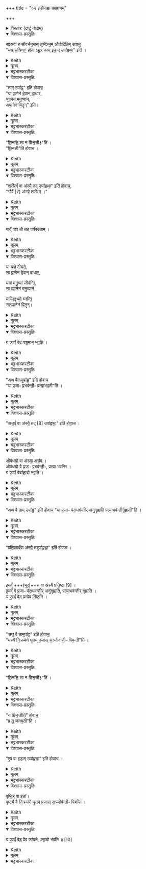 +++
title = "०२ इडोपाह्वानब्राह्मणम्"

+++
<details><summary>विस्तारः (द्रष्टुं नोद्यम्)</summary>

(इडोपाह्वानब्राह्मणम् ) सꣵश्रव-स्तुमिञ्जयोः प्रश्नोत्तराभ्याम् इडाप्रशंसा  

प्रजापतिर्ऋषिः
</details>

<details open><summary>विश्वास-प्रस्तुतिः</summary>

सꣵश्र॑वा ह सौवर्चन॒सस् तुमि॑ञ्ज॒म् औपो॑दितिम् उवाच॒  
"यथ् स॒त्रिणा॒ꣳ॒ होता ऽभू॒ᳵ काम् इडा॒म् उपा᳚ह्वथा॒" इति॑ ।
</details>

<details><summary>Keith</summary>

Samśravas Sauvarcanasa said to Tumiñja Aupoditi:  
'When thou hast been a Hotr of Sattrins, what Ida hast thou invoked?'
</details>


<details><summary>मूलम्</summary>

सꣵश्र॑वा ह सौवर्चन॒सस्तुमि॑ञ्ज॒मौपो॑दितिमुवाच॒ यथ्स॒त्रिणा॒ꣳ॒ होताऽभू॒ᳵ कामिडा॒मुपा᳚ह्वथा॒ इति॑ ।
</details>

<details><summary>भट्टभास्करटीका</summary>

1संश्रवा इत्यादि प्रासङ्गिकं हौत्रम् । सुवर्चनसोपत्यं संश्रवा नाम उपोदितस्यापत्यं तुमिञ्जन्नामोवाच ।  


यदित्यादि । यत् यदा । उपाह्वथाः - 'निसमुपविभ्यो ह्वः' इत्यात्मनेपदम्, 'लिपि सिचि ह्वश्च' इत्यङ् ।  
</details>

<details open><summary>विश्वास-प्रस्तुतिः</summary>

"ताम् उपा᳚ह्व॒" इति॑ होवाच॒  
"या प्रा॒णेन॑ दे॒वान् दा॒धार॑,  
व्या॒नेन॑ मनु॒ष्या॑न्,  
अपा॒नेन॑ पि॒तॄन्" इति॑।  
</details>

<details><summary>Keith</summary>

'Her I have invoked', he said, 'who supports the gods by her expiration, men by her cross-breathing, and the Pitrs by her inspiration.' 
</details>


<details><summary>मूलम्</summary>

तामुपा᳚ह्व॒ इति॑ होवाच॒ या प्रा॒णेन॑ दे॒वान्दा॒धार॑ व्या॒नेन॑ मनु॒ष्या॑नपा॒नेन॑ पि॒तॄनिति॑। 
</details>

<details><summary>भट्टभास्करटीका</summary>

एवं संश्रवसा पृष्टे तामित्युत्तरमुवाच तुमिञ्जः । येत्यादि ।या प्राणेन उत्तमवृत्त्या दक्षिणात्वेन देवान्धारयति, व्यानेन मध्यमवृत्त्या मनुष्योपजीव्यत्वेन मनुष्यान् धारयति, अपानेनाधमवृत्त्या मरणेन पितॄन्धारयति, तादृशीमहमुपाह्वे, सन्ध्या [सेयं] अन्या वास्त्विति ॥
</details>

<details open><summary>विश्वास-प्रस्तुतिः</summary>

"छि॒नत्ति॒ सा न छि॑न॒त्ती३"ति॑ ।   
"छि॒नत्ती"ति॑ होवाच ।  
</details>

<details><summary>Keith</summary>

'Does she divide, or does she not divide' (he asked). 'She divides', he replied.
</details>


<details><summary>मूलम्</summary>

छि॒नत्ति॒ सा न छि॑न॒त्ती३ति॑ ।   
"छि॒नत्ती"ति॑ होवाच ।
</details>

<details><summary>भट्टभास्करटीका</summary>

2अथ संश्रवाः - छिनत्तीत्यादिकम् । प्रतिग्रहादिषु प्रजा अनर्थेन योजयति उत नेति । प्रश्नान्ते प्लुतः । छान्दसं तिङ उदात्तत्वम्, विश्वजनादित्वात्तुगभावः ।  

अथ छिनत्तीत्युवाच तुमिञ्जः । समानवाक्ये पदात्परत्वाभावान्न निहन्यते ।सर्वस्य श्रुतस्य पाक्षिकत्वादाख्यातलक्षणप्लुताभावः ॥
</details>

<details open><summary>विश्वास-प्रस्तुतिः</summary>

"शरी॑र॒व्ँ वा अ॑स्यै॒ तद् उपा᳚ह्वथा॒" इति॑ होवाच॒,  
"गौर्वै [7] अ॑स्यै॒ शरी॑रम् ।"  
</details>

<details><summary>Keith</summary>

'Her body then hast thou invoked', he said. Her body is the cow [1]; 
</details>


<details><summary>मूलम्</summary>

"शरी॑र॒व्ँ वा अ॑स्यै॒ तद् उपा᳚ह्वथा॒" इति॑ होवाच॒,  
"गौर्वै [7] अ॑स्यै॒ शरी॑रम् ।"
</details>

<details><summary>भट्टभास्करटीका</summary>

3संश्रवा उवाच - शरीरमित्यादि ॥ किं पुनस्तच्छरीरमित्याकाङ्क्षायां गौर्वा इत्यादि वेदात्मा वदति गोरूपा इडा भवतीति ।  
</details>

<details open><summary>विश्वास-प्रस्तुतिः</summary>

गाव्ँ वाव तौ तत् पर्य॑वदताम् ।  
</details>

<details><summary>Keith</summary>

of the cow were they two talking. 
</details>


<details><summary>मूलम्</summary>

गाव्ँवाव तौ तत्पर्य॑वदताम् ।  
</details>

<details><summary>भट्टभास्करटीका</summary>

अथ सः असहमान इवाह - गामित्यादि । तत् तदानीं तौ संश्रवस्तुमिञ्जौ एवं गां पर्यवदताम्, अन्यप्रारब्धमन्यत्फलितमिच्छति वेतृ [त्फलितमित्यतिवक्तृ] त्वाभ्युपगमां निन्दा ॥
</details>

<details open><summary>विश्वास-प्रस्तुतिः</summary>

या य॒ज्ञे दी॒यते॒,  
सा प्रा॒णेन॑ दे॒वान् दा॑धार॒,  

यया॑ मनु॒ष्या॑ जीव॑न्ति॒,  
सा व्या॒नेन॑ मनु॒ष्यान्॑  

याम्पि॒तृभ्यो॒ घ्नन्ति॒  
साऽपा॒नेन॑ पि॒तॄन्। 
</details>

<details><summary>Keith</summary>

She who is given in the sacrifice supports the gods with her expiration;  
she by whom men live (supports) men by her cross-breathing;  
she whom they slay for the Fathers (supports) the Fathers by her inspiration;
</details>


<details><summary>मूलम्</summary>

या य॒ज्ञे दी॒यते॒ सा प्रा॒णेन॑ दे॒वान्दा॑धार॒ यया॑ मनु॒ष्या॑ जीव॑न्ति॒ सा व्या॒नेन॑ मनु॒ष्यान्॑याम्पि॒तृभ्यो॒ घ्नन्ति॒ साऽपा॒नेन॑ पि॒तॄन्
</details>

<details><summary>भट्टभास्करटीका</summary>

4अथ यदुक्तं संश्रवसा अस्याश्शरीरं त्वमुपाह्वथा इति तत्समर्थनार्थं प्राणादिवृत्तिभिर्देवादीनां धारकत्वं वेदात्मैव गौराह – या यज्ञ इत्यादि ॥ तस्मात्सम्यगभिहितं संश्रवसेति ।  
</details>

<details open><summary>विश्वास-प्रस्तुतिः</summary>

य ए॒वव्ँ वेद॑ पशु॒मान् भ॑व॒ति ।  
</details>

<details><summary>Keith</summary>

 he who knows thus becomes rich in cattle. 
</details>


<details><summary>मूलम्</summary>

य ए॒वव्ँवेद॑ पशु॒मान्भ॑व॒ति ।  
</details>

<details><summary>भट्टभास्करटीका</summary>

य एवमित्यादि । गतम् ॥
</details>


<details open><summary>विश्वास-प्रस्तुतिः</summary>

"अथ॒ वैतामुपा᳚ह्व॒" इति॑ होवाच॒  
"या प्र॒जाᳶ प्र॒भव॑न्ती॒ᳶ प्रत्या॒भव॒ती"ति॑ ।
</details>

<details><summary>Keith</summary>

'Her too I have invoked', he said, 'who is available to people as they increase.' 
</details>


<details><summary>मूलम्</summary>

अथ॒ वैतामुपा᳚ह्व॒ इति॑ होवाच॒  
या प्र॒जाᳶ प्र॒भव॑न्ती॒ᳶ प्रत्या॒भव॒तीति॑ । 
</details>

<details><summary>भट्टभास्करटीका</summary>

5अथ तुमिञ्ज उवाच - अथ वैतामित्यादि ॥

लक्षणं चाचष्टे - येत्यादि । या प्रभवन्तीः प्रभुत्ववतीः प्रजाः प्रत्याभवति प्रत्यक्षाभिमुख्येन भजति ॥
</details>

<details open><summary>विश्वास-प्रस्तुतिः</summary>

"अन्न॒व्ँ वा अ॑स्यै॒ तद् [8] उपा᳚ह्वथा॒" इति॑ होवा॒च ।  
</details>

<details><summary>Keith</summary>

'Her food then [2] hast thou invoked', he replied. 
</details>


<details><summary>मूलम्</summary>

अन्न॒व्ँवा अ॑स्यै॒ तद् [8] उपा᳚ह्वथा॒ इति॑ होवा॒च ।  
</details>

<details><summary>भट्टभास्करटीका</summary>

6अथ संश्रवा उवाच - अन्नमित्यादि ॥
</details>

<details open><summary>विश्वास-प्रस्तुतिः</summary>

ओष॑धयो॒ वा अ॑स्या॒ अन्न॑म् ।   
ओष॑धयो॒ वै प्र॒जाᳶ प्र॒भव॑न्ती॒ᳶ, प्रत्या भ॑वन्ति ।   
य ए॒वव्ँ वेदा᳚न्ना॒दो भ॑व॒ति ।   
</details>

<details><summary>Keith</summary>

This food is plants, plants are available to people as they increase;  
he who knows thus becomes an eater of food.
</details>

<details><summary>मूलम्</summary>

ओष॑धयो॒ वा अ॑स्या॒ अन्न॑म् ।   
ओष॑धयो॒ वै प्र॒जाᳶ प्र॒भव॑न्ती॒ᳶ प्रत्या भ॑वन्ति ।   
य ए॒वव्ँवेदा᳚न्ना॒दो भ॑व॒ति ।   
</details>

<details><summary>भट्टभास्करटीका</summary>

तत्समर्थयते वेदात्मा पुरुषः - ओषधय इत्यादि । अस्या 'गोरन्नमोषधयः, ताभिः प्रजाः प्रभवन्त्यो भवन्तीति ॥
</details>

<details open><summary>विश्वास-प्रस्तुतिः</summary>

"अथ॒ वै ताम् उपा᳚ह्व॒" इति॑ होवाच॒
"या प्र॒जाᳶ प॑रा॒भव॑न्तीर् अनुगृ॒ह्णाति॒ प्रत्या॒भव॑न्तीर्गृ॒ह्णाती"ति॑ ।
</details>

<details><summary>Keith</summary>

'Her too I have invoked', he said,  
'who supports people in distress and succours them as they improve.' 
</details>


<details><summary>मूलम्</summary>

अथ॒ वै तामुपा᳚ह्व॒ इति॑ होवाच॒
या प्र॒जाᳶ प॑रा॒भव॑न्तीरनुगृ॒ह्णाति॒ प्रत्या॒भव॑न्तीर्गृ॒ह्णातीति॑ ।   
</details>

<details><summary>भट्टभास्करटीका</summary>

7पुनरपि तुमिञ्ज उवाच - अथेति ॥

लक्षणं च ब्रूते - येत्यादि । या पराभवन्तीः विद्यमानाः प्रजाः अनुगृह्णाति पुष्ट्यादिप्रदानेन धारयति ।  

प्रत्याभवन्तीः आत्मानं भजमानाः प्रजाः गृह्णाति प्रतिष्ठिताः करोतीति ॥
</details>

<details open><summary>विश्वास-प्रस्तुतिः</summary>

"प्रति॒ष्ठाव्ँवा अ॑स्यै॒ तदुपा᳚ह्वथा॒" इति॑ होवाच ।  
</details>

<details><summary>Keith</summary>

Her support then hast thou invoked', he replied. 
</details>

<details><summary>मूलम्</summary>

प्रति॒ष्ठाव्ँवा अ॑स्यै॒ तदुपा᳚ह्वथा॒ इति॑ होवाच ।  
</details>

<details><summary>भट्टभास्करटीका</summary>

8अथ संश्रवा उवाच - प्रतिष्ठामित्यादि ॥
</details>

<details open><summary>विश्वास-प्रस्तुतिः</summary>

इयव्ँ +++(भूर्)+++ वा अ॑स्यै प्रति॒ष्ठा [9] ।  
इ॒यव्ँ वै प्र॒जाᳶ प॑रा॒भव॑न्ती॒र् अनु॑गृह्णाति, प्रत्या॒भव॑न्तीर् गृह्णाति ।  
य ए॒वव्ँ वेद॒ प्रत्ये॒व ति॑ष्ठ॒ति ।  
</details>

<details><summary>Keith</summary>

Her support is this (earth) [3],  
this (earth) supports people in distress  
and succours them as they improve;  
he who knows thus finds support. 
</details>


<details><summary>मूलम्</summary>

इयव्ँवा अ॑स्यै प्रति॒ष्ठा [9] ।  
इ॒यव्ँवै प्र॒जाᳶ प॑रा॒भव॑न्ती॒रनु॑गृह्णाति प्रत्या॒भव॑न्तीर्गृह्णाति ।  
य ए॒वव्ँवेद॒ प्रत्ये॒व ति॑ष्ठ॒ति ।  
</details>

<details><summary>भट्टभास्करटीका</summary>

तदुपपादयति वेदात्मा - इयमित्यादि ॥
</details>

<details open><summary>विश्वास-प्रस्तुतिः</summary>

"अथ॒ वै तामुपा᳚ह्व॒" इति॑ होवाच॒  
"यस्यै॑ नि॒क्रम॑णे घृ॒तम् प्र॒जास् स॒ञ्जीव॑न्ती॒ᳶ पिब॒न्ती"ति॑ ।  
</details>

<details><summary>Keith</summary>

'Her too I have invoked', he said, 'in whose step people drink the ghee they live upon.' 
</details>


<details><summary>मूलम्</summary>

अथ॒ वै तामुपा᳚ह्व॒ इति॑ होवाच॒ यस्यै॑ नि॒क्रम॑णे घृ॒तम्प्र॒जास्स॒ञ्जीव॑न्ती॒ᳶ पिब॒न्तीति॑ ।  
</details>

<details><summary>भट्टभास्करटीका</summary>

9अथ तुमिञ्ज उवाच - अथेति ॥ लक्षणं चाभिधत्ते - यस्या  +++(यस्य इति टङ्कितम् । यस्या इति साधु)+++ इत्यादि । यस्या निक्रमणे न्यक्पतने सर्वाः प्रजास्सञ्जीवन्त्यः घृतमुदकं पिबन्ति । ब्राह्मणान्तरं च भवति 'सा यत्र यत्र न्यक्रामत्ततो घृतमपीड्यत' इति ॥
</details>

<details open><summary>विश्वास-प्रस्तुतिः</summary>

"छि॒नत्ति॒ सा न छि॑न॒त्ती३"ति॑ ।  
</details>

<details><summary>Keith</summary>

'Does she divide, or does she not divide?' (he asked). 
</details>


<details><summary>मूलम्</summary>

"छि॒नत्ति॒ सा न छि॑न॒त्ती३"ति॑ ।  
</details>

<details><summary>भट्टभास्करटीका</summary>

10अथ संश्रवा उवाच - छिनत्तीत्यादि ॥ व्याख्यातम् ॥
</details>

<details open><summary>विश्वास-प्रस्तुतिः</summary>

"न छि॑न॒त्तीति॑" होवाच॒  
"प्र तु ज॑नय॒ती"ति॑ ।  
</details>

<details><summary>Keith</summary>

'She does not divide', he said, 'but she propagates.' 
</details>


<details><summary>मूलम्</summary>

न छि॑न॒त्तीति॑ होवाच ।  
प्र तु ज॑नय॒तीति॑ ।  
</details>

<details><summary>भट्टभास्करटीका</summary>

11अथ तुमिञ्जः प्रत्युवाच - न छिनत्ति, अपितु प्रजनयत्येव प्रजा इति ॥
</details>

<details open><summary>विश्वास-प्रस्तुतिः</summary>

"ए॒ष वा इडा॒म् उपा᳚ह्वथा॒" इति॑ होवाच ।  
</details>

<details><summary>Keith</summary>

'Indeed hast thou invoked the Ida herself ', he replied. 
</details>


<details><summary>मूलम्</summary>

ए॒ष वा इडा॒मुपा᳚ह्वथा॒ इति॑ होवाच ।  
</details>

<details><summary>भट्टभास्करटीका</summary>

12अथ संश्रवा उवाच - एष वा इडामित्यादि ॥ एष त्वमिडामुपह्वथाः यस्त्वं घृतपदीमह्वथा इति ।  
</details>

<details open><summary>विश्वास-प्रस्तुतिः</summary>

वृष्टि॒र् वा इडा᳚।  
वृष्ट्यै॒ वै नि॒क्रम॑णे घृ॒तम् प्र॒जास् स॒ञ्जीव॑न्तीᳶ पिबन्ति ।  
</details>

<details><summary>Keith</summary>

The Ida is rain; in the step of rain people drink the ghee they live upon; 
</details>


<details><summary>मूलम्</summary>

वृष्टि॒र्वा इडा᳚।  
वृष्ट्यै॒ वै नि॒क्रम॑णे घृ॒तम्प्र॒जास्स॒ञ्जीव॑न्तीᳶ पिबन्ति ।  
</details>

<details><summary>भट्टभास्करटीका</summary>

तदेतत्समर्थयते वेदात्मा - वृष्टिर्वा इत्यादि । तत्साधनत्वात्ताच्छब्द्यम् ।  
</details>

<details open><summary>विश्वास-प्रस्तुतिः</summary>

य ए॒वव्ँ वेद॒ प्रैव जा॑यते, ऽन्ना॒दो भ॑वति ॥ [10]
</details>

<details><summary>Keith</summary>

he who knows thus is propagated with offspring; he becomes an eater of food.
</details>


<details><summary>मूलम्</summary>

य ए॒वव्ँवेद॒ प्रैव जा॑यतेऽन्ना॒दो भ॑वति ॥ [10]
</details>

<details><summary>भट्टभास्करटीका</summary>

एवं वेदिता होता प्रकरणाद्वा यजमानः वृष्टिलाभेन प्रजावान् भवति अन्नस्य चात्ता ॥

इति सप्तमे द्वितीयोनुवाकः ॥  


</details>
